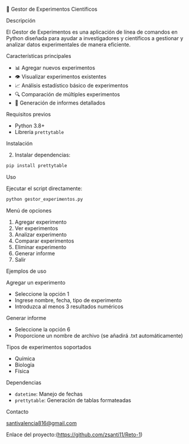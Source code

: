 🔬 Gestor de Experimentos Científicos

Descripción

El Gestor de Experimentos es una aplicación de línea de comandos en Python diseñada para ayudar a investigadores y científicos a gestionar y analizar datos experimentales de manera eficiente.

Características principales

- 📊 Agregar nuevos experimentos
- 👁️ Visualizar experimentos existentes
- 📈 Análisis estadístico básico de experimentos
- 🔍 Comparación de múltiples experimentos
- 📝 Generación de informes detallados

Requisitos previos

- Python 3.8+
- Librería `prettytable`

Instalación

2. Instalar dependencias:
```bash
pip install prettytable
```

Uso

Ejecutar el script directamente:

```bash
python gestor_experimentos.py
```

Menú de opciones

1. Agregar experimento
2. Ver experimentos
3. Analizar experimento
4. Comparar experimentos
5. Eliminar experimento
6. Generar informe
7. Salir

Ejemplos de uso

Agregar un experimento
- Seleccione la opción 1
- Ingrese nombre, fecha, tipo de experimento
- Introduzca al menos 3 resultados numéricos

Generar informe
- Seleccione la opción 6
- Proporcione un nombre de archivo (se añadirá .txt automáticamente)

Tipos de experimentos soportados
- Química
- Biología
- Física

Dependencias

- `datetime`: Manejo de fechas
- `prettytable`: Generación de tablas formateadas

Contacto

santivalencia816@gmail.com

Enlace del proyecto:(https://github.com/zsanti11/Reto-1)
